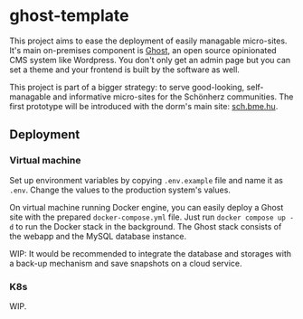 # ghost-template

This project aims to ease the deployment of easily managable micro-sites. It's main on-premises component is [Ghost](https://ghost.org), an open source opinionated CMS system like Wordpress. You don't only get an admin page but you can set a theme and your frontend is built by the software as well.

This project is part of a bigger strategy: to serve good-looking, self-managable and informative micro-sites for the Schönherz communities. The first prototype will be introduced with the dorm's main site: [sch.bme.hu](https://sch.bme.hu).

## Deployment

### Virtual machine

Set up environment variables by copying `.env.example` file and name it as `.env`. Change the values to the production system's values.

On virtual machine running Docker engine, you can easily deploy a Ghost site with the prepared `docker-compose.yml` file. Just run `docker compose up -d` to run the Docker stack in the background. The Ghost stack consists of the webapp and the MySQL database instance.

WIP: It would be recommended to integrate the database and storages with a back-up mechanism and save snapshots on a cloud service.

### K8s

WIP.
